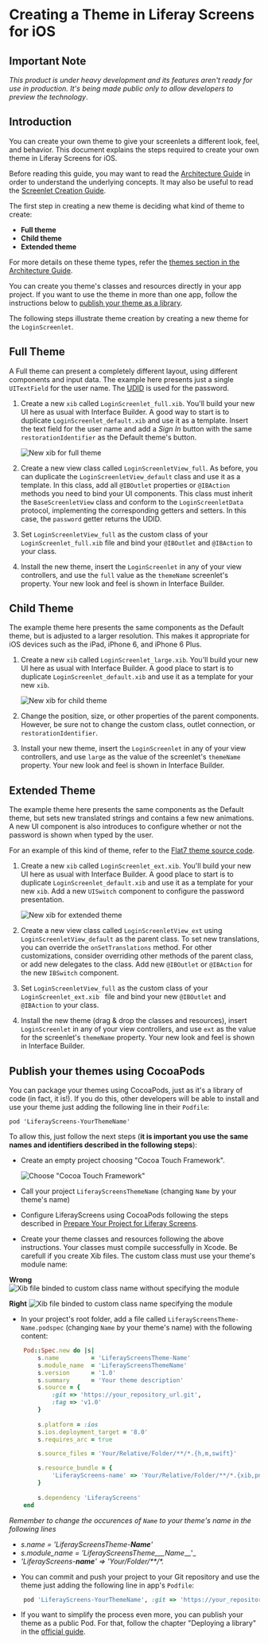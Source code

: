 # Creating a Theme in Liferay Screens for iOS

## Important Note

*This product is under heavy development and its features aren't ready for use in production. It's being made public only to allow developers to preview the technology*.

## Introduction

You can create your own theme to give your screenlets a different look, feel, and behavior. This document explains the steps required to create your own theme in Liferay Screens for iOS.

Before reading this guide, you may want to read the [Architecture Guide](architecture.md) in order to understand the underlying concepts. It may also be useful to read the [Screenlet Creation Guide](screenlet_creation.md).

The first step in creating a new theme is deciding what kind of theme to create:

- **Full theme**
- **Child theme**
- **Extended theme**

For more details on these theme types, refer the [themes section in the Architecture Guide](architecture.md#theme-layer).

You can create you theme's classes and resources directly in your app project.
If you want to use the theme in more than one app, follow the instructions below to [publish your theme as a library](#publish-your-themes-using-cocoapods).

The following steps illustrate theme creation by creating a new theme for the `LoginScreenlet`.


## Full Theme

A Full theme can present a completely different layout, using different components and input data. The example here presents just a single `UITextField` for the user name. The [UDID](http://www.idownloadblog.com/2010/12/21/iphone-udid/) is used for the password. 

1. Create a new `xib` called `LoginScreenlet_full.xib`. You'll build your new UI here as usual with Interface Builder. A good way to start is to duplicate `LoginScreenlet_default.xib` and use it as a template. Insert the text field for the user name and add a *Sign In* button with the same `restorationIdentifier` as the Default theme's button.

    ![New xib for full theme](Images/xcode-full-theme.png)

2. Create a new view class called `LoginScreenletView_full`. As before, you can duplicate the `LoginScreenletView_default` class and use it as a template. In this class, add all `@IBOutlet` properties or `@IBAction` methods you need to bind your UI components. This class must inherit the `BaseScreenletView` class and conform to the `LoginScreenletData` protocol, implementing the corresponding getters and setters. In this case, the `password` getter returns the UDID.

3. Set `LoginScreenletView_full` as the custom class of your `LoginScreenlet_full.xib` file and bind your `@IBOutlet` and `@IBAction` to your class.

4. Install the new theme, insert the `LoginScreenlet` in any of your view controllers, and use the `full` value as the `themeName` screenlet's property. Your new look and feel is shown in Interface Builder.

## Child Theme

The example theme here presents the same components as the Default theme, but is adjusted to a larger resolution. This makes it appropriate for iOS devices such as the iPad, iPhone 6, and iPhone 6 Plus.

1. Create a new `xib` called `LoginScreenlet_large.xib`. You'll build your new UI here as usual with Interface Builder. A good place to start is to duplicate `LoginScreenlet_default.xib` and use it as a template for your new `xib`.

    ![New xib for child theme](Images/xcode-child-theme.png)

2. Change the position, size, or other properties of the parent components. However, be sure not to change the custom class, outlet connection, or `restorationIdentifier`.

3. Install your new theme, insert the `LoginScreenlet` in any of your view controllers, and use `large` as the value of the screenlet's `themeName` property. Your new look and feel is shown in Interface Builder.

## Extended Theme

The example theme here presents the same components as the Default theme, but sets new translated strings and contains a few new animations. A new UI component is also introduces to configure whether or not the password is shown when typed by the user.

For an example of this kind of theme, refer to the [Flat7 theme source code](https://github.com/liferay/liferay-screens/tree/master/ios/Library/Themes/Flat7).

1. Create a new `xib` called `LoginScreenlet_ext.xib`. You'll build your new UI here as usual with Interface Builder. A good place to start is to duplicate `LoginScreenlet_default.xib` and use it as a template for your new `xib`. Add a new `UISwitch` component to configure the password presentation.

    ![New xib for extended theme](Images/xcode-ext-theme.png)

2. Create a new view class called `LoginScreenletView_ext` using `LoginScreenletView_default` as the parent class. To set new translations, you can override the `onSetTranslations` method. For other customizations, consider overriding other methods of the parent class, or add new delegates to the class. Add new `@IBOutlet` or `@IBAction` for the new `IBSwitch` component.

3. Set `LoginScreenletView_full` as the custom class of your `LoginScreenlet_ext.xib ` file and bind your new `@IBOutlet` and `@IBAction` to your class.

4. Install the new theme (drag & drop the classes and resources), insert `LoginScreenlet` in any of your view controllers, and use `ext` as the value for the screenlet's `themeName` property. Your new look and feel is shown in Interface Builder.

## Publish your themes using CocoaPods 

You can package your themes using CocoaPods, just as it's a library of code (in fact, it is!).
If you do this, other developers will be able to install and use your theme just adding the following line in their `Podfile`:

	pod 'LiferayScreens-YourThemeName'
	
To allow this, just follow the next steps (__it is important you use the same names and identifiers described in the following steps__):

* Create an empty project choosing "Cocoa Touch Framework".

    ![Choose "Cocoa Touch Framework"](Images/xcode-cocoa-touch-framework.png)
    
* Call your project `LiferayScreensThemeName` (changing `Name` by your theme's name)

* Configure LiferayScreens using CocoaPods following the steps described in [Prepare Your Project for Liferay Screens](../README.md#preparing-your-project-for-liferay-screens).

* Create your theme classes and resources following the above instructions. Your classes must compile successfully in Xcode. Be carefull if you create Xib files. The custom class must use your theme's module name:

__Wrong__
    ![Xib file binded to custom class name without specifying the module](Images/xcode-theme-custom-module-wrong.png)

__Right__
    ![Xib file binded to custom class name specifying the module](Images/xcode-theme-custom-module-right.png)

* In your project's root folder, add a file called `LiferayScreensTheme-Name.podspec` (changing `Name` by your theme's name) with the following content:

```ruby
	Pod::Spec.new do |s|
		s.name         = 'LiferayScreensTheme-Name'
		s.module_name  = 'LiferayScreensThemeName'
		s.version      = '1.0'
		s.summary      = 'Your theme description'
		s.source = {
			:git => 'https://your_repository_url.git',
			:tag => 'v1.0'
		}
	
		s.platform = :ios
		s.ios.deployment_target = '8.0'
		s.requires_arc = true

		s.source_files = 'Your/Relative/Folder/**/*.{h,m,swift}'

		s.resource_bundle = {
			'LiferayScreens-name' => 'Your/Relative/Folder/**/*.{xib,png,plist,lproj}'
		}
	
		s.dependency 'LiferayScreens'
	end
```

_Remember to change the occurences of `Name` to your theme's name in the following lines_

- _s.name         = 'LiferayScreensTheme-___Name___'_
- _s.module\_name  = 'LiferayScreensTheme___Name___'_
- _'LiferayScreens-___name___' => 'Your/Folder/**/*._

* You can commit and push your project to your Git repository and use the theme just adding the following line in app's `Podfile`:

```ruby
	pod 'LiferayScreens-YourThemeName', :git => 'https://your_repository_url.git'
```

* If you want to simplify the process even more, you can publish your theme as a public Pod. For that, follow the chapter "Deploying a library" in the [official guide](https://guides.cocoapods.org/making/getting-setup-with-trunk.html#deploying-a-library).

